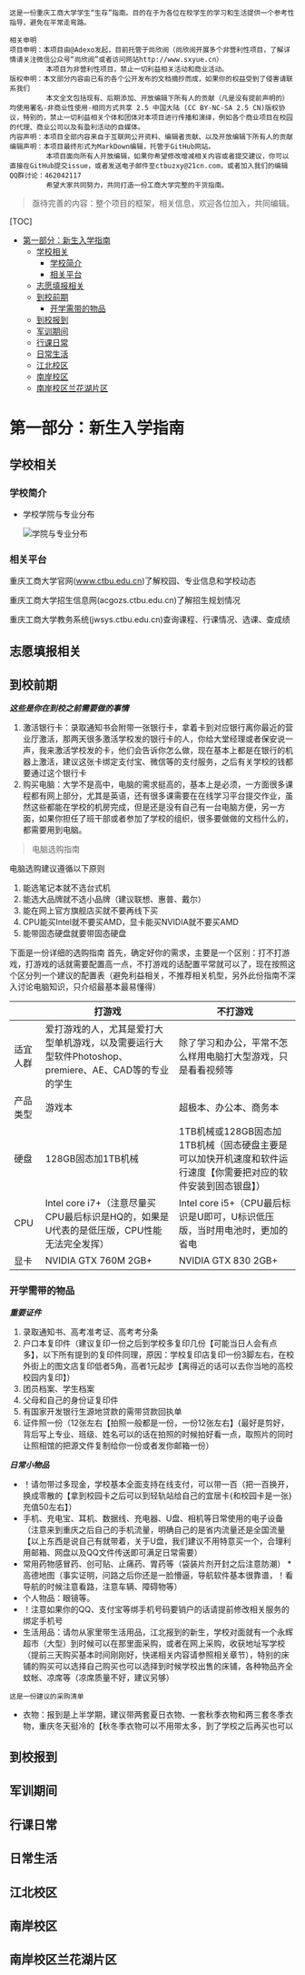 ```
这是一份重庆工商大学学生“生存”指南。目的在于为各位在校学生的学习和生活提供一个参考性指导，避免在平常走弯路。
```

```
相关申明
项目申明：本项目由@Adexo发起，目前托管于尚欣阅（尚欣阅开展多个非营利性项目，了解详情请关注微信公众号“尚欣阅”或者访问网站http://www.sxyue.cn）
         本项目为非营利性项目，禁止一切利益相关活动和商业活动。
版权申明：本文部分内容由已有的各个公开发布的文档摘抄而成，如果你的权益受到了侵害请联系我们
         本文全文包括现有、后期添加、开放编辑下所有人的贡献（凡是没有提前声明的）均使用署名-非商业性使用-相同方式共享 2.5 中国大陆 (CC BY-NC-SA 2.5 CN)版权协议，特别的，禁止一切利益相关个体和团体对本项目进行传播和演绎，例如各个商业项目在校园的代理、商业公司以及有盈利活动的自媒体。
内容声明：本项目全部内容来自于互联网公开资料、编辑者贡献、以及开放编辑下所有人的贡献
编辑声明：本项目最终形式为MarkDown编辑，托管于GitHub网站。
         本项目面向所有人开放编辑，如果你希望修改增减相关内容或者提交建议，你可以直接在GitHub提交issue，或者发送电子邮件至ctbuzxy@21cn.com，或者加入我们的编辑QQ群讨论：462042117
         希望大家共同努力，共同打造一份工商大学完整的干货指南。
```
>亟待完善的内容：整个项目的框架，相关信息，欢迎各位加入，共同编辑。

[TOC]

<!-- TOC -->

- [第一部分：新生入学指南](#第一部分新生入学指南)
    - [学校相关](#学校相关)
        - [学校简介](#学校简介)
        - [相关平台](#相关平台)
    - [志愿填报相关](#志愿填报相关)
    - [到校前期](#到校前期)
        - [开学需带的物品](#开学需带的物品)
    - [到校报到](#到校报到)
    - [军训期间](#军训期间)
    - [行课日常](#行课日常)
    - [日常生活](#日常生活)
    - [江北校区](#江北校区)
    - [南岸校区](#南岸校区)
    - [南岸校区兰花湖片区](#南岸校区兰花湖片区)

<!-- /TOC -->

# 第一部分：新生入学指南

## 学校相关

### 学校简介
* 学校学院与专业分布
  
  ![学院与专业分布](http://wx2.sinaimg.cn/large/006ZZ573ly1fuhaim7hsgj30yg17cgoz.jpg)
### 相关平台

重庆工商大学官网(www.ctbu.edu.cn)了解校园、专业信息和学校动态

重庆工商大学招生信息网(acgozs.ctbu.edu.cn)了解招生规划情况

重庆工商大学教务系统(jwsys.ctbu.edu.cn)查询课程、行课情况、选课、查成绩

## 志愿填报相关

## 到校前期

***这些是你在到校之前需要做的事情***
1. 激活银行卡：录取通知书会附带一张银行卡，拿着卡到对应银行离你最近的营业厅激活，那两天很多激活学校发的银行卡的人，你给大堂经理或者保安说一声，我来激活学校发的卡，他们会告诉你怎么做，现在基本上都是在银行的机器上激活，建议这张卡绑定支付宝、微信等的支付服务，之后有关学校的钱都要通过这个银行卡
2. 购买电脑：大学不是高中，电脑的需求挺高的，基本上是必须，一方面很多课程都有网上部分，尤其是英语，还有很多课需要在在线学习平台提交作业，虽然这些都能在学校的机房完成，但是还是没有自己有一台电脑方便，另一方面，如果你担任了班干部或者参加了学校的组织，很多要做做的文档什么的，都需要用到电脑。
> 电脑选购指南

电脑选购建议遵循以下原则
1. 能选笔记本就不选台式机
2. 能选大品牌就不选小品牌（建议联想、惠普、戴尔）
3. 能在网上官方旗舰店买就不要再线下买
4. CPU能买Intel就不要买AMD，显卡能买NVIDIA就不要买AMD
5. 能带固态硬盘就要带固态硬盘

下面是一份详细的选购指南
首先，确定好你的需求，主要是一个区别：打不打游戏，打游戏的话就需要配置高一点，不打游戏的话配置平常就可以了，现在按照这个区分列一个建议的配置表（避免利益相关，不推荐相关机型，另外此份指南不深入讨论电脑知识，只介绍最基本最易懂得）

|     |打游戏|不打游戏|
|-----|-----|------|
|适宜人群|爱打游戏的人，尤其是爱打大型单机游戏，以及需要运行大型软件Photoshop、premiere、AE、CAD等的专业的学生|除了学习和办公，平常不怎么样用电脑打大型游戏，只是看看视频等|
|产品类型|游戏本|超极本、办公本、商务本|
|硬盘|128GB固态加1TB机械|1TB机械或128GB固态加1TB机械（固态硬盘主要是可以加快开机速度和软件运行速度【你需要把对应的软件安装到固态银盘】）|
|CPU|Intel core i7+（注意尽量买CPU最后标识是HQ的，如果是U代表的是低压版，CPU性能无法完全发挥）|Intel core i5+（CPU最后标识是U即可，U标识低压版，当时用电池时，更加的省电|
|显卡|NVIDIA GTX 760M 2GB+|NVIDIA GTX 830 2GB+|

### 开学需带的物品

***重要证件***

1. 录取通知书、高考准考证、高考考分条
2. 户口本复印件（建议复印一份之后到学校多复印几份【可能当日人会有点多】，以下所有提到的复印件同理，原因：学校复印店复印一份3脚左右，在校外街上的图文店复印低者5角，高者1元起步【离得近的话可以去你当地的高校校园内复印】）
3. 团员档案、学生档案
4. 父母和自己的身份证复印件
5. 有国家开发银行生源地贷款的需带贷款回执单
6. 证件照一份（12张左右【拍照一般都是一份，一份12张左右】{最好是剪好，背后写上专业、班级、姓名可以的话在拍照的时候拍好看一点，取照片的同时让照相馆的把源文件复制给你一份或者发你邮箱一份）

***日常小物品***

* ！请勿带过多现金，学校基本全面支持在线支付，可以带一百（把一百换开，换成零散的【拿到校园卡之后可以到轻轨站给自己的宜居卡{和校园卡是一张}充值50左右】）
* 手机、充电宝、耳机、数据线、充电器、U盘、相机等日常使用的电子设备（注意来到重庆之后自己的手机流量，明确自己的是省内流量还是全国流量【以上东西是说自己有就带着，关于U盘，我们建议不用特意买一个，合理利用邮箱、网盘以及QQ文件传送即可满足日常需要）
* 常用药物感冒药、创可贴、止痛药、胃药等（袋装片剂开封之后注意防潮）
 *高德地图（事实证明，问路之后你还是一脸懵逼，导航软件基本很靠谱，！看导航的时候注意看路，注意车辆、障碍物等）
* 个人物品：眼镜等。
* ！注意如果你的QQ、支付宝等绑手机号码要销户的话请提前修改相关服务的绑定手机号
* 生活用品：请勿从家里带生活用品，江北报到的新生，学校对面就有一个永辉超市（大型）到时候可以在那里面采购，或者在网上采购，收获地址写学校（提前三天购买基本时间刚刚好，快递相关内容请参照相关章节），特别的床铺的购买可以选择自己购买也可以选择到时候学校出售的床铺，各种物品齐全蚊帐、凉席等（凉席质量不好，建议另够）
```
这是一份建议的采购清单

```
* 衣物：报到是上半学期，建议带两套夏日衣物、一套秋季衣物和两三套冬季衣物，重庆冬天挺冷的【秋冬季衣物可以不用带太多，到了学校之后再买也可以 

## 到校报到

## 军训期间

## 行课日常

## 日常生活

## 江北校区

## 南岸校区

## 南岸校区兰花湖片区